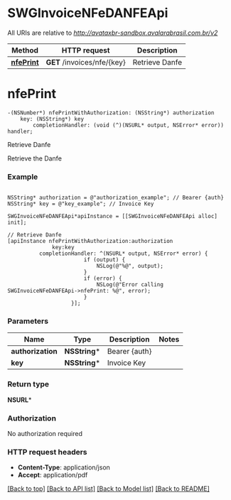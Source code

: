 # SWGInvoiceNFeDANFEApi

All URIs are relative to *http://avataxbr-sandbox.avalarabrasil.com.br/v2*

Method | HTTP request | Description
------------- | ------------- | -------------
[**nfePrint**](SWGInvoiceNFeDANFEApi.md#nfeprint) | **GET** /invoices/nfe/{key} | Retrieve Danfe


# **nfePrint**
```objc
-(NSNumber*) nfePrintWithAuthorization: (NSString*) authorization
    key: (NSString*) key
        completionHandler: (void (^)(NSURL* output, NSError* error)) handler;
```

Retrieve Danfe

Retrieve the Danfe 

### Example 
```objc

NSString* authorization = @"authorization_example"; // Bearer {auth}
NSString* key = @"key_example"; // Invoice Key

SWGInvoiceNFeDANFEApi*apiInstance = [[SWGInvoiceNFeDANFEApi alloc] init];

// Retrieve Danfe
[apiInstance nfePrintWithAuthorization:authorization
              key:key
          completionHandler: ^(NSURL* output, NSError* error) {
                        if (output) {
                            NSLog(@"%@", output);
                        }
                        if (error) {
                            NSLog(@"Error calling SWGInvoiceNFeDANFEApi->nfePrint: %@", error);
                        }
                    }];
```

### Parameters

Name | Type | Description  | Notes
------------- | ------------- | ------------- | -------------
 **authorization** | **NSString***| Bearer {auth} | 
 **key** | **NSString***| Invoice Key | 

### Return type

**NSURL***

### Authorization

No authorization required

### HTTP request headers

 - **Content-Type**: application/json
 - **Accept**: application/pdf

[[Back to top]](#) [[Back to API list]](../README.md#documentation-for-api-endpoints) [[Back to Model list]](../README.md#documentation-for-models) [[Back to README]](../README.md)

